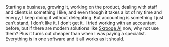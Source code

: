 Starting a business, growing it, working on the product, dealing with staff and clients is something I like, and even though it takes a lot of my time and energy, I keep doing it without delegating. But accounting is something I just can’t stand, I don’t like it, I don’t get it. I tried working with an accountant before, but if there are modern solutions like [Skrooge AI](https://skrooge.ai/) now, why not use them? Plus it turns out cheaper than when I was paying a specialist. Everything is in one software and it all works as it should.

